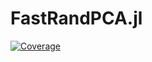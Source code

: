 # FastRandPCA.jl

[![Coverage](https://codecov.io/gh/vpetukhov/FastRandPCA.jl/branch/main/graph/badge.svg)](https://codecov.io/gh/vpetukhov/FastRandPCA.jl)

